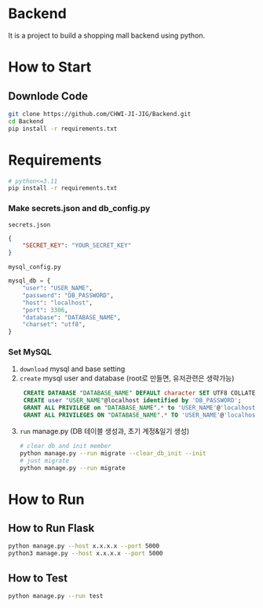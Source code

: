 # Backend
It is a project to build a shopping mall backend using python.

# How to Start
## Downlode Code

```bash
git clone https://github.com/CHWI-JI-JIG/Backend.git
cd Backend
pip install -r requirements.txt
```

# Requirements
```bash
# python<=3.11
pip install -r requirements.txt
```

### Make secrets.json and db_config.py
`secrets.json`
```json
{
    "SECRET_KEY": "YOUR_SECRET_KEY"
}
```

`mysql_config.py`
```python
mysql_db = {
    "user": "USER_NAME",
    "password": "DB_PASSWORD",
    "host": "localhost",
    "port": 3306,
    "database": "DATABASE_NAME",
    "charset": "utf8",
}
```

### Set MySQL
1. `download` mysql and base setting
2. `create` mysql user and database (root로 만들면, 유저관련은 생략가능)
   ```sql
    CREATE DATABASE "DATABASE_NAME" DEFAULT character SET UTF8 COLLATE utf8_general_ci;
    CREATE user "USER_NAME"@localhost identified by 'DB_PASSWORD';
    GRANT ALL PRIVILEGE on "DATABASE_NAME".* to 'USER_NAME'@'localhost';
    GRANT ALL PRIVILEGES ON "DATABASE_NAME".* TO 'USER_NAME'@'localhost';
   ```
3. `run` manage.py (DB 테이블 생성과, 초기 계정&일기 생성)
    ```bash
    # clear db and init member
    python manage.py --run migrate --clear_db_init --init
    # just migrate
    python manage.py --run migrate
    ```

# How to Run
## How to Run Flask
```bash
python manage.py --host x.x.x.x --port 5000
python3 manage.py --host x.x.x.x --port 5000
```

## How to Test
```bash
python manage.py --run test
```
